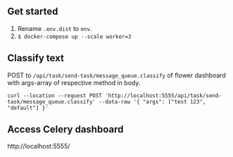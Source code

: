 Get started 
------------

1. Rename `.env.dist` to `env`.
2. `$ docker-compose up --scale worker=3`

Classify text
-------------
POST to `/api/task/send-task/message_queue.classify` of flower dashboard with args-array of respective method in body. 

`curl --location --request POST 'http://localhost:5555/api/task/send-task/message_queue.classify'
--data-raw '{
	"args": ["test 123", "default"]
}'`


Access Celery dashboard
----------------
http://localhost:5555/
